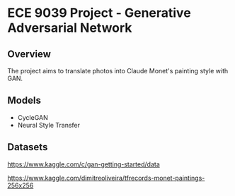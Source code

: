 # ECE 9039 Project - Generative Adversarial Network

## Overview

The project aims to translate photos into Claude Monet's painting style with GAN.

## Models

* CycleGAN
* Neural Style Transfer

## Datasets 

https://www.kaggle.com/c/gan-getting-started/data

https://www.kaggle.com/dimitreoliveira/tfrecords-monet-paintings-256x256

